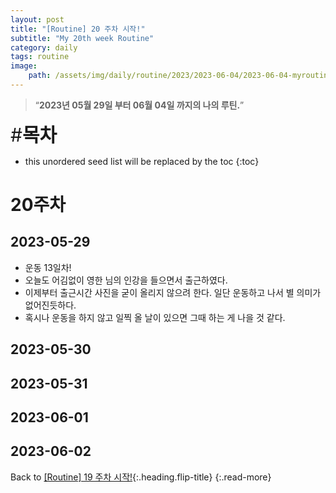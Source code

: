 ```yaml
---
layout: post
title: "[Routine] 20 주차 시작!"
subtitle: "My 20th week Routine"
category: daily
tags: routine
image:
    path: /assets/img/daily/routine/2023/2023-06-04/2023-06-04-myroutine-20th.png
---
```


> “**2023년 05월 29일 부터 06월 04일 까지의 나의 루틴.**”

<span style="font-size:30px;">\#**목차**</span>
* this unordered seed list will be replaced by the toc
{:toc}

# 20주차
## 2023-05-29
- 운동 13일차!
- 오늘도 어김없이 영한 님의 인강을 들으면서 출근하였다.
- 이제부터 출근시간 사진을 굳이 올리지 않으려 한다. 일단 운동하고 나서 별 의미가 없어진듯하다.
- 혹시나 운동을 하지 않고 일찍 올 날이 있으면 그때 하는 게 나을 것 같다.

## 2023-05-30
## 2023-05-31
## 2023-06-01
## 2023-06-02

Back to [[Routine] 19 주차 시작!](../05-may/2023-05-28-week-19th.md){:.heading.flip-title}
{:.read-more}

[//]: # (Continue with [[Routine] 20 주차 시작!]&#40;../06-june/2023-05-30-week-20th.md&#41;{:.heading.flip-title})
[//]: # ({:.read-more})

<!-- Links -->

<!-- Study Links -->

<!-- Commit Links -->